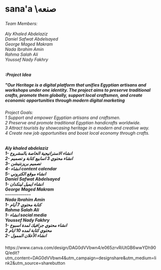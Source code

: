 <h1 align="left">sana'a  \صنعه</h1>

###

<h6 align="left">Team Members:<br><br>Aly Khaled Abdelaziz <br>Daniel Safwat Abdelsayed<br>George Maged Makram<br>Nada Ibrahim Amin <br>Rahma Salah Ali<br>Youssef Nady Fakhry</h6>

###

<h5 align="left">:Project Idea<br><br>"Our Heritage is a digital platform that unifies Egyptian artisans and workshops under one identity. The project aims to preserve traditional crafts, promote them globally, support local craftsmen, and create economic opportunities through modern digital marketing</h5>

###

<h6 align="left">Project Goals:<br>1 Support and empower Egyptian artisans and craftsmen.<br>2 Preserve and promote traditional Egyptian handicrafts worldwide.<br>3 Attract tourists by showcasing heritage in a modern and creative way.<br>4 Create new job opportunities and boost local economy through crafts.</h6>

###

<h5 align="left">Aly khaled abdelaziz<br>1- انشاء الاستراتيجية الخاصة بالمشروع <br>2- انشاء محتوي 3 اسابيع كتابة و تصميم <br>3- تصميم بريزنتيشن<br>4- انشاء content calendar<br>5- انشاء موقع الكتروني<br>Daniel Safwat Abdelsayed<br>1- انشاء ايميل لينكدان <br>George Maged Makram<br>-------------<br>Nada Ibrahim Amin <br>1- كتابة محتوي 7 أيام<br>Rahma Salah Ali<br>1- انشاء social media<br>Youssef Nady Fakhry<br>1- انشاء محتوي جرافيك لمدة اسبوع <br>2 محتوي كتابة لمده 10 ايام<br>2-  انشاء الأعلان الممول</h5>

###

<p align="left">https://www.canva.com/design/DAG0dVVbwn4/e065zrvRiUtGB6wwYDh90Q/edit?utm_content=DAG0dVVbwn4&utm_campaign=designshare&utm_medium=link2&utm_source=sharebutton</p>

###

<div align="center">
  <img height="" src=""  />
</div>

###

<div align="center">
  <img height="1" src=""  />
</div>

###

<div align="left">
</div>

###

<div align="center">
  <img height="1" src=""  />
</div>

###

<div align="center">
  <img height="1" src=""  />
</div>

###

<div align="center">
  <img height="1" src="1"  />
</div>

###
